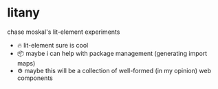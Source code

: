 
# litany

chase moskal's lit-element experiments

- 🔥 lit-element sure is cool
- 📦 maybe i can help with package management (generating import maps)
- ⚙️ maybe this will be a collection of well-formed (in my opinion) web components
